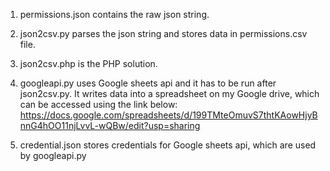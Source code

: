 1. permissions.json contains the raw json string.

2. json2csv.py parses the json string and stores data in permissions.csv file. 

3. json2csv.php is the PHP solution. 

4. googleapi.py uses Google sheets api and it has to be run after json2csv.py. It writes data into a spreadsheet on my Google drive, which can be accessed using the link below:
https://docs.google.com/spreadsheets/d/199TMteOmuvS7thtKAowHjyBnnG4hOO11njLvvL-wQBw/edit?usp=sharing

5. credential.json stores credentials for Google sheets api, which are used by googleapi.py